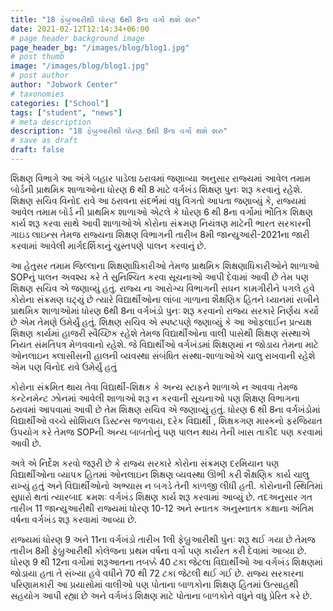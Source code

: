 ```yaml
---
title: "18 ફેબ્રુઆરીથી ધોરણ 6થી 8ના વર્ગો થશે શરુ"
date: 2021-02-12T12:14:34+06:00
# page header background image
page_header_bg: "/images/blog/blog1.jpg"
# post thumb
image: "/images/blog/blog1.jpg"
# post author
author: "Jobwork Center"
# taxonomies
categories: ["School"]
tags: ["student", "news"]
# meta description
description: "18 ફેબ્રુઆરીથી ધોરણ 6થી 8ના વર્ગો થશે શરુ"
# save as draft
draft: false
---
```


શિક્ષણ વિભાગે આ અંગે બહાર પાડેલા ઠરાવમાં જણાવ્યા અનુસાર રાજ્યમાં આવેલ તમામ બોર્ડની પ્રાથમિક શાળાઓના ધોરણ 6 થી 8 માટે વર્ગખંડ શિક્ષણ પુનઃ શરૂ કરવાનું રહેશે. શિક્ષણ સચિવ   વિનોદ રાવે આ ઠરાવના સંદર્ભમાં વધુ વિગતો આપતા જણાવ્યું કે, રાજ્યમાં આવેલ તમામ બોર્ડ ની પ્રાથમિક શાળાઓ એટલે કે ધોરણ 6 થી 8ના વર્ગોમાં ભૌતિક શિક્ષણ કાર્ય શરૂ કરવા સાથે આવી શાળાઓએ કોરોના સંક્રમણ નિયંત્રણ માટેની ભારત સરકારની ગાઇડ લાઇન્સ તેમજ રાજ્યના શિક્ષણ વિભાગની તારીખ 8મી જાન્યુઆરી-2021ના જારી કરવામાં આવેલી માર્ગદર્શિકાનું ચુસ્તપણે પાલન કરવાનું છે.
 

આ હેતુસર તમામ જિલ્લાના શિક્ષણાધિકારીઓ તેમજ પ્રાથમિક શિક્ષણાધિકારીઓને શાળાઓ SOPનું પાલન અવશ્ય કરે તે સુનિશ્ચિત કરવા સૂચનાઓ આપી દેવામાં આવી છે તેમ પણ શિક્ષણ સચિવ એ જણાવ્યું હતું. રાજ્ય ના આરોગ્ય વિભાગની સઘન કામગીરીને પગલે હવે કોરોના સંક્રમણ ઘટ્યું છે ત્યારે વિદ્યાર્થીઓના લાંબા ગાળાના શૈક્ષણિક હિતને ધ્યાનમાં રાખીને પ્રાથમિક શાળાઓમાં  ધોરણ 6થી 8ના વર્ગખંડો પુનઃ શરૂ કરવાનો રાજ્ય સરકારે નિર્ણય કર્યો છે એમ તેમણે ઉમેર્યું હતું. શિક્ષણ સચિવ   એ સ્પષ્ટપણે જણાવ્યું કે આ ઓફલાઈન પ્રત્યક્ષ શિક્ષણ કાર્યમાં હાજરી સ્વૈચ્છિક રહેશે તેમજ વિદ્યાર્થીઓના વાલી પાસેથી શિક્ષણ સંસ્થાએ નિયત સંમતિપત્ર મેળવવાનો રહેશે. જે વિદ્યાર્થીઓ વર્ગખંડમાં શિક્ષણમાં ન જોડાય તેમના માટે ઓનલાઇન ક્લાસીસની હાલની વ્યવસ્થા સંબંધિત સંસ્થા-શાળાઓએ ચાલુ રાખવાની રહેશે એમ પણ   વિનોદ રાવે ઉમેર્યું હતું


કોરોના સંક્રમિત થાય તેવા વિદ્યાર્થી-શિક્ષક કે અન્ય સ્ટાફને શાળાએ ન આવવા તેમજ કન્ટેનમેન્ટ ઝોનમાં આવેલી શાળાઓ શરૂ ન કરવાની સૂચનાઓ પણ શિક્ષણ વિભાગના ઠરાવમાં આપવામાં આવી છે તેમ શિક્ષણ સચિવ એ જણાવ્યું હતું. ધોરણ 6 થી 8ના વર્ગખંડોમાં વિદ્યાર્થીઓ વચ્ચે સોશિયલ ડિસ્ટન્સ જળવાય, દરેક વિદ્યાર્થી , શિક્ષકગણ માસ્કનો ફરજિયાત ઉપયોગ કરે તેમજ SOPની અન્ય બાબતોનું પણ પાલન થાય તેની ખાસ તાકીદ પણ કરવામાં આવી છે.


અત્રે એ નિર્દેશ કરવો જરૂરી છે કે રાજ્ય સરકારે કોરોના સંક્રમણ દરમિયાન પણ વિદ્યાર્થીઓના વ્યાપક હિતમાં ઓનલાઇન શિક્ષણ વ્યવસ્થા ઊભી કરી શૈક્ષણિક કાર્ય ચાલુ રાખ્યું હતું અને વિદ્યાર્થીઓનો અભ્યાસ ન બગડે તેની કાળજી લીધી હતી. કોરોનાની સ્થિતિમાં સુધારો થતાં ત્યારબાદ ક્રમશઃ વર્ગખંડ શિક્ષણ કાર્ય શરૂ કરવામાં આવ્યું છે. તદઅનુસાર ગત તારીખ 11 જાન્યુઆરીથી રાજ્યમાં ધોરણ 10-12 અને સ્નાતક અનુસ્નાતક કક્ષાના અંતિમ વર્ષના વર્ગખંડ શરૂ કરવામાં આવ્યા છે.


રાજ્યમાં ધોરણ 9 અને 11ના વર્ગખંડો તારીખ 1લી ફેબ્રુઆરીથી પુનઃ શરૂ થઈ ગયા છે તેમજ તારીખ 8મી ફેબ્રુઆરીથી કોલેજના પ્રથમ વર્ષના વર્ગો પણ કાર્યરત કરી દેવામાં આવ્યા છે. ધોરણ 9 થી 12ના વર્ગોમાં શરૂઆતના તબક્કે 40 ટકા જેટલા વિદ્યાર્થીઓ આ વર્ગખંડ શિક્ષણમાં જોડાયા હતા તે સંખ્યા હવે વધીને 70 થી 72 ટકા જેટલી થઈ ગઈ છે. રાજ્ય સરકારના પરિણામકારી આ પ્રયાસોમાં વાલીઓ પણ પોતાના બાળકોના શિક્ષણ હિતમાં ઉત્સાહથી સહયોગ આપી રહ્યા છે અને વર્ગખંડ શિક્ષણ માટે પોતાના બાળકોને વધુને વધુ પ્રેરિત કરે છે.